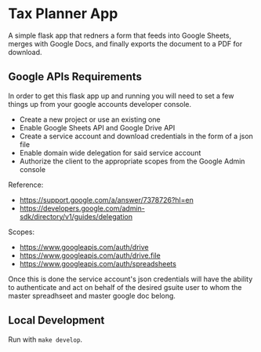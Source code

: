 # Tax Planner App

A simple flask app that redners a form that feeds into Google Sheets, merges with Google Docs, and finally exports the document to a PDF for download.

## Google APIs Requirements

In order to get this flask app up and running you will need to set a few things up from your google accounts developer console.

- Create a new project or use an existing one
- Enable Google Sheets API and Google Drive API
- Create a service account and download credentials in the form of a json file
- Enable domain wide delegation for said service account
- Authorize the client to the appropriate scopes from the Google Admin console

Reference:
- https://support.google.com/a/answer/7378726?hl=en
- https://developers.google.com/admin-sdk/directory/v1/guides/delegation

Scopes:
- https://www.googleapis.com/auth/drive
- https://www.googleapis.com/auth/drive.file
- https://www.googleapis.com/auth/spreadsheets

Once this is done the service account's json credentials will have the ability to authenticate and act on behalf of the desired gsuite user to whom the master spreadhseet and master google doc belong.

## Local Development

Run with `make develop`.
